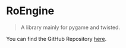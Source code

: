 # RoEngine
> A library mainly for pygame and twisted.

You can find the GitHub Repository
[here](https://github.com/ROTARTSI82/RoEngine).
